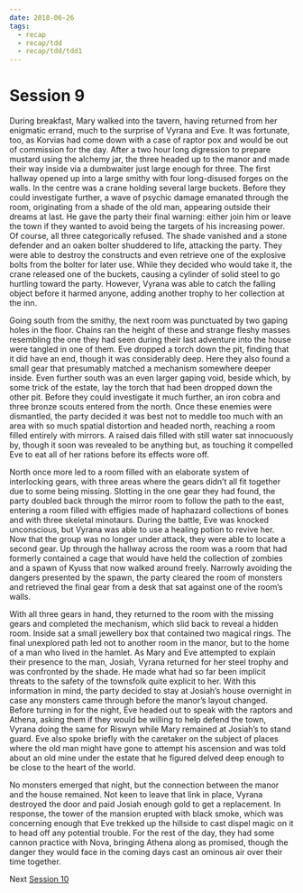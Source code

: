 ```yaml
---
date: 2018-06-26
tags:
  - recap
  - recap/tdd
  - recap/tdd/tdd1
---
```

# Session 9

During breakfast, Mary walked into the tavern, having returned from her enigmatic errand, much to the surprise of Vyrana and Eve. It was fortunate, too, as Korvias had come down with a case of raptor pox and would be out of commission for the day. After a two hour long digression to prepare mustard using the alchemy jar, the three headed up to the manor and made their way inside via a dumbwaiter just large enough for three. The first hallway opened up into a large smithy with four long-disused forges on the walls. In the centre was a crane holding several large buckets. Before they could investigate further, a wave of psychic damage emanated through the room, originating from a shade of the old man, appearing outside their dreams at last. He gave the party their final warning: either join him or leave the town if they wanted to avoid being the targets of his increasing power. Of course, all three categorically refused. The shade vanished and a stone defender and an oaken bolter shuddered to life, attacking the party. They were able to destroy the constructs and even retrieve one of the explosive bolts from the bolter for later use. While they decided who would take it, the crane released one of the buckets, causing a cylinder of solid steel to go hurtling toward the party. However, Vyrana was able to catch the falling object before it harmed anyone, adding another trophy to her collection at the inn.

Going south from the smithy, the next room was punctuated by two gaping holes in the floor. Chains ran the height of these and strange fleshy masses resembling the one they had seen during their last adventure into the house were tangled in one of them. Eve dropped a torch down the pit, finding that it did have an end, though it was considerably deep. Here they also found a small gear that presumably matched a mechanism somewhere deeper inside. Even further south was an even larger gaping void, beside which, by some trick of the estate, lay the torch that had been dropped down the other pit. Before they could investigate it much further, an iron cobra and three bronze scouts entered from the north. Once these enemies were dismantled, the party decided it was best not to meddle too much with an area with so much spatial distortion and headed north, reaching a room filled entirely with mirrors. A raised dais filled with still water sat innocuously by, though it soon was revealed to be anything but, as touching it compelled Eve to eat all of her rations before its effects wore off.

North once more led to a room filled with an elaborate system of interlocking gears, with three areas where the gears didn’t all fit together due to some being missing. Slotting in the one gear they had found, the party doubled back through the mirror room to follow the path to the east, entering a room filled with effigies made of haphazard collections of bones and with three skeletal minotaurs. During the battle, Eve was knocked unconscious, but Vyrana was able to use a healing potion to revive her. Now that the group was no longer under attack, they were able to locate a second gear. Up through the hallway across the room was a room that had formerly contained a cage that would have held the collection of zombies and a spawn of Kyuss that now walked around freely. Narrowly avoiding the dangers presented by the spawn, the party cleared the room of monsters and retrieved the final gear from a desk that sat against one of the room’s walls.

With all three gears in hand, they returned to the room with the missing gears and completed the mechanism, which slid back to reveal a hidden room. Inside sat a small jewellery box that contained two magical rings. The final unexplored path led not to another room in the manor, but to the home of a man who lived in the hamlet. As Mary and Eve attempted to explain their presence to the man, Josiah, Vyrana returned for her steel trophy and was confronted by the shade. He made what had so far been implicit threats to the safety of the townsfolk quite explicit to her. With this information in mind, the party decided to stay at Josiah’s house overnight in case any monsters came through before the manor’s layout changed. Before turning in for the night, Eve headed out to speak with the raptors and Athena, asking them if they would be willing to help defend the town, Vyrana doing the same for Riswyn while Mary remained at Josiah’s to stand guard. Eve also spoke briefly with the caretaker on the subject of places where the old man might have gone to attempt his ascension and was told about an old mine under the estate that he figured delved deep enough to be close to the heart of the world.

No monsters emerged that night, but the connection between the manor and the house remained. Not keen to leave that link in place, Vyrana destroyed the door and paid Josiah enough gold to get a replacement. In response, the tower of the mansion erupted with black smoke, which was concerning enough that Eve trekked up the hillside to cast dispel magic on it to head off any potential trouble. For the rest of the day, they had some cannon practice with Nova, bringing Athena along as promised, though the danger they would face in the coming days cast an ominous air over their time together.

Next
[Session 10](Recaps/Auril%20Adventures/Campaign%201%20-%20The%20Dragonest%20Dungeon/Session%2010.md)